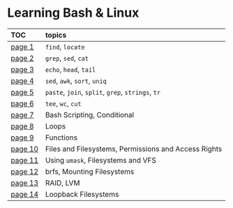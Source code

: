 # Learning Bash & Linux

| TOC                          |  topics |
|:-----------------------------|:--------|
| [page 1](./pages/page_1.md)   | `find`, `locate`                                     |
| [page 2](./pages/page_2.md)   | `grep`, `sed`, `cat`                                 |
| [page 3](./pages/page_3.md)   | `echo`, `head`, `tail`                               |
| [page 4](./pages/page_4.md)   | `sed`, `awk`, `sort`, `uniq`                         |
| [page 5](./pages/page_5.md)   | `paste`, `join`, `split`, `grep`, `strings`, `tr`    |
| [page 6](./pages/page_6.md)   | `tee`, `wc`, `cut`                                   |
| [page 7](./pages/page_7.md)   | Bash Scripting, Conditional                          |
| [page 8](./pages/page_8.md)   | Loops                                                |
| [page 9](./pages/page_9.md)   | Functions                                            |
| [page 10](./pages/page_10.md) | Files and Filesystems, Permissions and Access Rights |
| [page 11](./pages/page_11.md) | Using `umask`, Filesystems and VFS                     |
| [page 12](./pages/page_12.md) | brfs, Mounting Filesystems                           |
| [page 13](./pages/page_13.md) | RAID, LVM                                            |
| [page 14](./pages/page_14.md) | Loopback Filesystems                                 |
